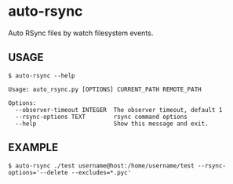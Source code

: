 # auto-rsync

Auto RSync files by watch filesystem events.

## USAGE

    $ auto-rsync --help
    
    Usage: auto_rsync.py [OPTIONS] CURRENT_PATH REMOTE_PATH
    
    Options:
      --observer-timeout INTEGER  The observer timeout, default 1
      --rsync-options TEXT        rsync command options
      --help                      Show this message and exit.

## EXAMPLE

    $ auto-rsync ./test username@host:/home/username/test --rsync-options='--delete --excludes=*.pyc'

